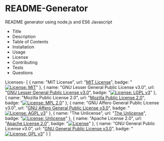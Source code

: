 # README-Generator
README generator using node.js and ES6 Javascript

* Title
* Description
* Table of Contents
* Installation
* Usage
* License
* Contributing
* Tests
* Questions

Licenses-
[
  {
    name: "MIT License",
    url: "[MIT License](https://opensource.org/licenses/MIT)",
    badge: "[![License: MIT](https://img.shields.io/badge/License-MIT-yellow.svg)](https://opensource.org/licenses/MIT)"
  },
  {
    name: "GNU Lesser General Public License v3.0",
    url: "[GNU Lesser General Public License v3.0](https://www.gnu.org/licenses/lgpl-3.0)",
    badge: "[![License: LGPL v3](https://img.shields.io/badge/License-LGPL%20v3-blue.svg)](https://www.gnu.org/licenses/lgpl-3.0)"
  },
  {
    name: "Mozilla Public License 2.0",
    url: "[Mozilla Public License 2.0](https://opensource.org/licenses/MPL-2.0)",
    badge: "[![License: MPL 2.0](https://img.shields.io/badge/License-MPL%202.0-brightgreen.svg)](https://opensource.org/licenses/MPL-2.0)"
  },
  {
    name: "GNU Affero General Public License v3.0",
    url: "[GNU Affero General Public License v3.0](https://www.gnu.org/licenses/agpl-3.0)",
    badge: "[![License: AGPL v3](https://img.shields.io/badge/License-AGPL%20v3-blue.svg)](https://www.gnu.org/licenses/agpl-3.0)"
  },
  {
    name: "The Unlicense",
    url: "[The Unlicense](http://unlicense.org/)",
    badge: "[![License: Unlicense](https://img.shields.io/badge/license-Unlicense-blue.svg)](http://unlicense.org/)"
  },
  {
    name: "Apache License 2.0",
    url: "[Apache License 2.0](https://opensource.org/licenses/Apache-2.0)",
    badge: "[![License](https://img.shields.io/badge/License-Apache%202.0-blue.svg)](https://opensource.org/licenses/Apache-2.0)"
  },
  {
    name: "GNU General Public License v3.0",
    url: "[GNU General Public License v3.0](https://www.gnu.org/licenses/gpl-3.0)",
    badge: "[![License: GPL v3](https://img.shields.io/badge/License-GPLv3-blue.svg)](https://www.gnu.org/licenses/gpl-3.0)"
  }
]
